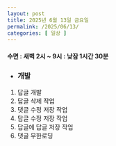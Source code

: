 ```yaml
---
layout: post
title: 2025년 6월 13일 금요일
permalink: /2025/06/13/
categories: [ 일상 ]
---
```

#### 수면 : 새벽 2시 ~ 9시 : 낮잠 1시간 30분
* ### 개발
1. 답글 개발
2. 답글 삭제 작업
3. 댓글 수정 저장 작업
4. 답글 수정 저장 작업
5. 답글에 답글 저장 작업
6. 댓글 무한로딩